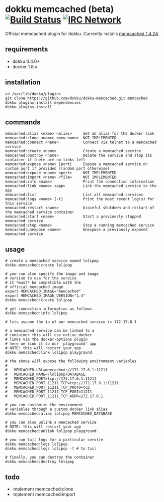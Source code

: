 # dokku memcached (beta) [![Build Status](https://img.shields.io/travis/dokku/dokku-memcached.svg?branch=master "Build Status")](https://travis-ci.org/dokku/dokku-memcached) [![IRC Network](https://img.shields.io/badge/irc-freenode-blue.svg "IRC Freenode")](https://webchat.freenode.net/?channels=dokku)

Official memcached plugin for dokku. Currently installs [memcached 1.4.24](https://hub.docker.com/_/memcached/).

## requirements

- dokku 0.4.0+
- docker 1.8.x

## installation

```
cd /var/lib/dokku/plugins
git clone https://github.com/dokku/dokku-memcached.git memcached
dokku plugins-install-dependencies
dokku plugins-install
```

## commands

```
memcached:alias <name> <alias>     Set an alias for the docker link
memcached:clone <name> <new-name>  NOT IMPLEMENTED
memcached:connect <name>           Connect via telnet to a memcached service
memcached:create <name>            Create a memcached service
memcached:destroy <name>           Delete the service and stop its container if there are no links left
memcached:expose <name> [port]     Expose a memcached service on custom port if provided (random port otherwise)
memcached:expose <name> <port>     NOT IMPLEMENTED
memcached:import <name> <file>     NOT IMPLEMENTED
memcached:info <name>              Print the connection information
memcached:link <name> <app>        Link the memcached service to the app
memcached:list                     List all memcached services
memcached:logs <name> [-t]         Print the most recent log(s) for this service
memcached:restart <name>           Graceful shutdown and restart of the memcached service container
memcached:start <name>             Start a previously stopped memcached service
memcached:stop <name>              Stop a running memcached service
memcached:unexpose <name>          Unexpose a previously exposed memcached service
```

## usage

```shell
# create a memcached service named lolipop
dokku memcached:create lolipop

# you can also specify the image and image
# version to use for the service
# it *must* be compatible with the
# official memcached image
export MEMCACHED_IMAGE="memcached"
export MEMCACHED_IMAGE_VERSION="1.4"
dokku memcached:create lolipop

# get connection information as follows
dokku memcached:info lolipop

# lets assume the ip of our memcached service is 172.17.0.1

# a memcached service can be linked to a
# container this will use native docker
# links via the docker-options plugin
# here we link it to our 'playground' app
# NOTE: this will restart your app
dokku memcached:link lolipop playground

# the above will expose the following environment variables
#
#   MEMCACHED_URL=memcached://172.17.0.1:11211
#   MEMCACHED_NAME=/lolipop/DATABASE
#   MEMCACHED_PORT=tcp://172.17.0.1:11211
#   MEMCACHED_PORT_11211_TCP=tcp://172.17.0.1:11211
#   MEMCACHED_PORT_11211_TCP_PROTO=tcp
#   MEMCACHED_PORT_11211_TCP_PORT=11211
#   MEMCACHED_PORT_11211_TCP_ADDR=172.17.0.1

# you can customize the environment
# variables through a custom docker link alias
dokku memcached:alias lolipop MEMCACHED_DATABASE

# you can also unlink a memcached service
# NOTE: this will restart your app
dokku memcached:unlink lolipop playground

# you can tail logs for a particular service
dokku memcached:logs lolipop
dokku memcached:logs lolipop -t # to tail

# finally, you can destroy the container
dokku memcached:destroy lolipop
```

## todo

- implement memcached:clone
- implement memcached:import
